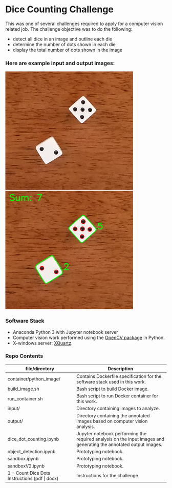 # Dice Counting Challenge

This was one of several challenges required to apply for a computer vision related job.  The challenge objective was to do the following:
* detect all dice in an image and outline each die
* determine the number of dots shown in each die
* display the total number of dots shown in the image

### Here are example input and output images:
<img src="https://github.com/jimthompson5802/dice_counting/blob/master/input/dice1.png" width="399" height="370" title="Sample Input Image"> <img src="https://github.com/jimthompson5802/dice_counting/blob/master/output/output_dice1.png" width="399" height="370" title="Sample Output Image">

### Software Stack
* Anaconda Python 3 with Jupyter notebook server
* Computer vision work performed using the [OpenCV package](https://github.com/skvark/opencv-python) in Python.  
* X-windows server:  [XQuartz](https://www.xquartz.org).

### Repo Contents
|file/directory|Description|
|--------------|-----------|
|container/python_image/|Contains Dockerfile specification for the software stack used in this work.|
|build_image.sh|Bash script to build Docker image.|
|run_container.sh|Bash script to run Docker container for this work.|
|input/|Directory containing images to analyze.|
|output/|Directory containing the annotated images based on computer vision analysis.|
|dice_dot_counting.ipynb|Jupyter notebook performing the required analysis on the input images and generating the annotated output images.|
|object_detection.ipynb|Prototyping notebook.|
|sandbox.ipynb|Prototyping notebook.|
|sandboxV2.ipynb|Prototyping notebook.|
|1 - Count Dice Dots Instructions.(pdf &#124; docx)|Instructions for the challenge.|





